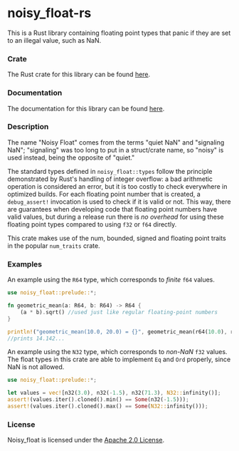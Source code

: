 # noisy_float-rs
This is a Rust library containing floating point types that panic if they are set
to an illegal value, such as NaN.

### Crate

The Rust crate for this library can be found [here](https://crates.io/crates/noisy_float).

### Documentation

The documentation for this library can be found [here](https://docs.rs/noisy_float).

### Description

The name "Noisy Float" comes from
the terms "quiet NaN" and "signaling NaN"; "signaling" was too long
to put in a struct/crate name, so "noisy" is used instead, being the opposite
of "quiet."

The standard types defined in `noisy_float::types` follow the principle
demonstrated by Rust's handling of integer overflow:
a bad arithmetic operation is considered an error,
but it is too costly to check everywhere in optimized builds.
For each floating point number that is created, a `debug_assert!` invocation is used
to check if it is valid or not.
This way, there are guarantees when developing code that floating point
numbers have valid values,
but during a release run there is *no overhead* for using these floating
point types compared to using `f32` or `f64` directly.

This crate makes use of the num, bounded, signed and floating point traits in the
popular `num_traits` crate.

### Examples
An example using the `R64` type, which corresponds to *finite* `f64` values.

```rust
use noisy_float::prelude::*;

fn geometric_mean(a: R64, b: R64) -> R64 {
    (a * b).sqrt() //used just like regular floating-point numbers
}

println!("geometric_mean(10.0, 20.0) = {}", geometric_mean(r64(10.0), r64(20.0)));
//prints 14.142...
```

An example using the `N32` type, which corresponds to *non-NaN* `f32` values.
The float types in this crate are able to implement `Eq` and `Ord` properly,
since NaN is not allowed.

```rust
use noisy_float::prelude::*;

let values = vec![n32(3.0), n32(-1.5), n32(71.3), N32::infinity()];
assert!(values.iter().cloned().min() == Some(n32(-1.5)));
assert!(values.iter().cloned().max() == Some(N32::infinity()));
```

### License 

Noisy_float is licensed under the [Apache 2.0 
License](http://www.apache.org/licenses/LICENSE-2.0.html).
